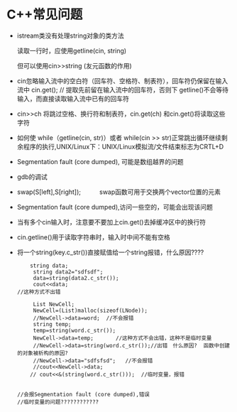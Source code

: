 # C++常见问题

- istream类没有处理string对象的类方法

  读取一行时，应使用getline(cin, string)

  但可以使用cin>>string  (友元函数的作用)

- cin忽略输入流中的空白符（回车符、空格符、制表符），回车符仍保留在输入流中
   cin.get();  //     提取先前留在输入流中的回车符，否则下 getline()不会等待输入，而直接读取输入流中已有的回车符

- cin>>ch 将跳过空格、换行符和制表符，cin.get(ch)  和cin.get()将读取这些字符

- 如何使 while（getline(cin, str)）或者 while(cin >> str)正常跳出循环继续剩余程序的执行,UNIX/Linux下：UNIX/Linux模拟流/文件结束标志为CRTL+D

- Segmentation fault (core dumped), 可能是数组越界的问题

- gdb的调试

- swap(S[left],S[right]);　　　swap函数可用于交换两个vector位置的元素

- Segmentation fault (core dumped),访问一些空的，可能会出现该问题

- 当有多个cin输入时，注意要不要加上cin.get()去掉缓冲区中的换行符

- cin.getline()用于读取字符串时，输入时中间不能有空格

- 将一个string(key.c_str())直接赋值给一个string报错，什么原因????     

   ```
       string data;
        string data2="sdfsdf";
        data=string(data2.c_str());
        cout<<data;
   //这种方式不出错
   ```

   ```
        List NewCell;
        NewCell=(List)malloc(sizeof(LNode));
        //NewCell->data=word;  //不会报错
        string temp;
        temp=string(word.c_str());
        NewCell->data=temp;       //这种方式不会出错，这种不是临时变量
        //NewCell->data=string(word.c_str());//出错　什么原因?  函数中创建的对象被析构的原因?
        //NewCell->data="sdfsfsd";   //不会报错
        //cout<<NewCell->data;
       // cout<<&(string(word.c_str()));  //临时变量，报错
   
   
   //会报Segmentation fault (core dumped),错误
   //临时变量的问题????????????
   ```

   
